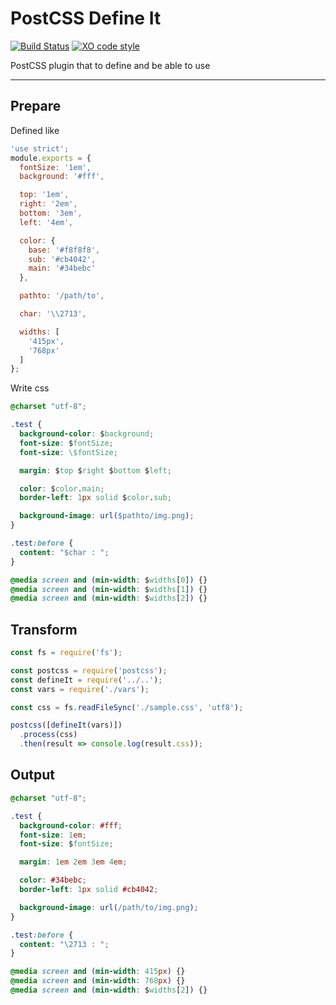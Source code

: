 # PostCSS Define It

[![Build Status](https://travis-ci.org/totora0155/postcss-define-it.svg?branch=master)](https://travis-ci.org/totora0155/postcss-define-it)
[![XO code style](https://img.shields.io/badge/code_style-XO-5ed9c7.svg)](https://github.com/sindresorhus/xo)

PostCSS plugin that to define and be able to use

---

## Prepare

Defined like

```js
'use strict';
module.exports = {
  fontSize: '1em',
  background: '#fff',

  top: '1em',
  right: '2em',
  bottom: '3em',
  left: '4em',

  color: {
    base: '#f8f8f8',
    sub: '#cb4042',
    main: '#34bebc'
  },

  pathto: '/path/to',

  char: '\\2713',

  widths: [
    '415px',
    '768px'
  ]
};

```

Write css

```css
@charset "utf-8";

.test {
  background-color: $background;
  font-size: $fontSize;
  font-size: \$fontSize;

  margin: $top $right $bottom $left;

  color: $color.main;
  border-left: 1px solid $color.sub;

  background-image: url($pathto/img.png);
}

.test:before {
  content: "$char : ";
}

@media screen and (min-width: $widths[0]) {}
@media screen and (min-width: $widths[1]) {}
@media screen and (min-width: $widths[2]) {}

```

## Transform

```js
const fs = require('fs');

const postcss = require('postcss');
const defineIt = require('../..');
const vars = require('./vars');

const css = fs.readFileSync('./sample.css', 'utf8');

postcss([defineIt(vars)])
  .process(css)
  .then(result => console.log(result.css));

```

## Output

```css
@charset "utf-8";

.test {
  background-color: #fff;
  font-size: 1em;
  font-size: $fontSize;

  margin: 1em 2em 3em 4em;

  color: #34bebc;
  border-left: 1px solid #cb4042;

  background-image: url(/path/to/img.png);
}

.test:before {
  content: "\2713 : ";
}

@media screen and (min-width: 415px) {}
@media screen and (min-width: 768px) {}
@media screen and (min-width: $widths[2]) {}
```
